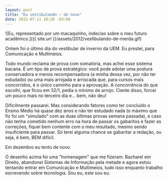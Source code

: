 ```yaml
---
layout: post
title: "Eu vestibulando — de novo"
date: 2012-07-11 10:20 -03:00
---
```

![Eu, representado por um macaquinho, indeciso sobre o meu futuro acadêmico.]({{ site.url }}/assets/2012/vestibulando-de-merda.gif)

Ontem foi o último dia do vestibular de inverno da UEM. Eu prestei, para Comunicação e Multimeios.

Todo mundo reclama de prova com somatória, mas achei esse sistema bacana. É um tipo de prova estratégico: você pode adotar uma postura conservadora e menos recompensadora (a minha dessa vez, por não ter estudado) ou uma mais arrojada e arriscada que, para cursos mais concorridos, é o único caminho para a aprovação. A concorrência do que escolhi, que ficou em 32/1, pedia o mínimo de arrojo. Ciente disso, forcei um pouco mais no terceiro dia e… bem, não deu!

Dificilmente passarei. Mas considerando fatores como ter concluído o Ensino Médio há quase dez anos e não ter estudado nada (o máximo que fiz foi um "simulado" com as duas últimas provas semana passada), e caso não tenha cometido nenhum erro na hora de passar os gabaritos e fazer as correções, fiquei bem contente com o meu resultado, mesmo sendo insuficiente para passar. Só terei alguma chance se gabaritar a redação, ou seja, é bem, BEM difícil.

Em dezembro eu tento de novo.

O desenho acima foi uma "homenagem" que me fizeram. Bacharel em Direito, abandonei Sistemas de Informação pela metade e agora estou tentando entrar em Comunicação e Multimeios, tudo isso enquanto trabalho escrevendo sobre tecnologia. Sou eu, este sou eu.
